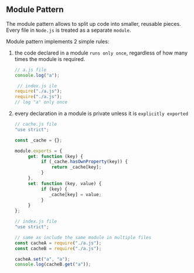 ## Module Pattern

The module pattern allows to split up code into smaller, reusable pieces. Every file in `Node.js` is treated as a separate `module`.

Module pattern implements 2 simple rules:
1. the code declared in a module `runs only once`, regardless of how many times the module is required. 
   ```js
   // a.js file
   console.log("a");
   ```
   ```js
    // index.js ile
   require("./a.js");
   require("./a.js");
   // log "a" only once
   ```

2. every declaration in a module is private unless it is `explicitly exported`
   ```js
   // cache.js file
   "use strict";
   
   const _cache = {};
   
   module.exports = {
        get: function (key) {
             if (_cache.hasOwnProperty(key)) {
                 return _cache[key];
             }
        },
        set: function (key, value) {
             if (key) {
                _cache[key] = value;
             }
        }
   };
   ```
   ```js
   // index.js file
   "use strict";

   // same as include the same module in multiple files
   const cacheA = require("./a.js");
   const cacheB = require("./a.js");

   cacheA.set("a", "a");
   console.log(cacheB.get("a"));
   ```

